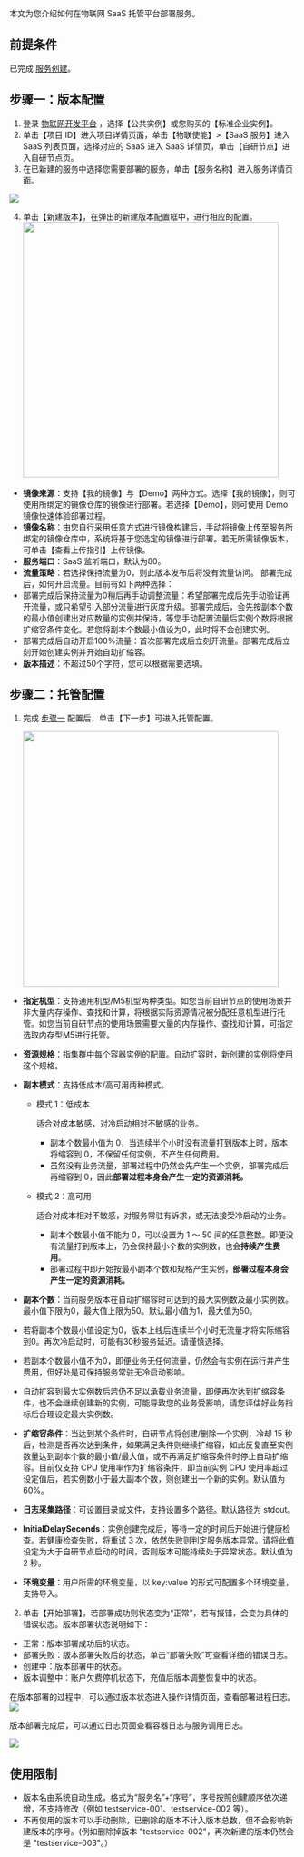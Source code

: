 本文为您介绍如何在物联网 SaaS 托管平台部署服务。

## 前提条件

已完成 [服务创建](https://cloud.tencent.com/document/product/1465/59050)。

<span id="test"></span>

## 步骤一：版本配置

1. 登录 [物联网开发平台](https://console.cloud.tencent.com/iotexplorer) ，选择【公共实例】或您购买的【标准企业实例】。
2. 单击【项目 ID】进入项目详情页面，单击【物联使能】>【SaaS 服务】进入 SaaS 列表页面，选择对应的 SaaS 进入 SaaS 详情页，单击【自研节点】进入自研节点页。
3. 在已新建的服务中选择您需要部署的服务，单击【服务名称】进入服务详情页面。

<img src="https://main.qcloudimg.com/raw/a7c7c7835ac5460b240daa492d4d95e0.png"  /><br>

4. 单击【新建版本】，在弹出的新建版本配置框中，进行相应的配置。
   <img src="https://main.qcloudimg.com/raw/409813fedddab52524862714d6a16004.jpg" style="width: 450px;"><br>

 - **镜像来源**：支持【我的镜像】与【Demo】两种方式。选择【我的镜像】，则可使用所绑定的镜像仓库的镜像进行部署。若选择【Demo】，则可使用 Demo 镜像快速体验部署过程。
 - **镜像名称**：由您自行采用任意方式进行镜像构建后，手动将镜像上传至服务所绑定的镜像仓库中，系统将基于您选定的镜像进行部署。若无所需镜像版本，可单击【查看上传指引】上传镜像。
 - **服务端口**：SaaS 监听端口，默认为80。
 - **流量策略**：若选择保持流量为0，则此版本发布后将没有流量访问。
   <dx-alert infotype="explain" title="">
   部署完成后，如何开启流量。目前有如下两种选择：
 - 部署完成后保持流量为0稍后再手动调整流量：希望部署完成后先手动验证再开流量，或只希望引入部分流量进行灰度升级。部署完成后，会先按副本个数的最小值创建出对应数量的实例并保持，等您手动配置流量后实例个数将根据扩缩容条件变化。若您将副本个数最小值设为0，此时将不会创建实例。
- 部署完成后自动开启100%流量：首次部署完成后立刻开流量。部署完成后立刻开始创建实例并开始自动扩缩容。
  </dx-alert>
 - **版本描述**：不超过50个字符，您可以根据需要选填。



## 步骤二：托管配置 

1. 完成 [步骤一](#test) 配置后，单击【下一步】可进入托管配置。
   
   <img src="https://main.qcloudimg.com/raw/3a69df0cb02652ead8cdc17cd09db981.jpg" style="width: 450px;"></img><br>

 - **指定机型**：支持通用机型/M5机型两种类型。如您当前自研节点的使用场景并非大量内存操作、查找和计算，将根据实际资源情况被分配任意机型进行托管。如您当前自研节点的使用场景需要大量的内存操作、查找和计算，可指定选取内存型M5进行托管。

 - **资源规格**：指集群中每个容器实例的配置。自动扩容时，新创建的实例将使用这个规格。

 - **副本模式**：支持低成本/高可用两种模式。

   - 模式 1：低成本

     适合对成本敏感，对冷启动相对不敏感的业务。

     - 副本个数最小值为 0，当连续半个小时没有流量打到版本上时，版本将缩容到 0，不保留任何实例，不产生任何费用。
     - 虽然没有业务流量，部署过程中仍然会先产生一个实例，部署完成后再缩容到 0，因此**部署过程本身会产生一定的资源消耗。**

   - 模式 2：高可用

     适合对成本相对不敏感，对服务常驻有诉求，或无法接受冷启动的业务。

     - 副本个数最小值不能为 0，可以设置为 1 ～ 50 间的任意整数。即便没有流量打到版本上，仍会保持最小个数的实例数，也会**持续产生费用**。
     - 部署过程中即开始按最小副本个数和规格产生实例，**部署过程本身会产生一定的资源消耗。**

 - **副本个数**：当前服务版本在自动扩缩容时可达到的最大实例数及最小实例数。最小值下限为0，最大值上限为50。默认最小值为1，最大值为50。
   <dx-alert infotype="explain" title="">

- 若将副本个数最小值设定为0，版本上线后连续半个小时无流量才将实际缩容到0。再次冷启动时，可能有30秒服务延迟。请谨慎选择。

- 若副本个数最小值不为0，即便业务无任何流量，仍然会有实例在运行并产生费用，但好处是可保持服务常驻无冷启动影响。

- 自动扩容到最大实例数后若仍不足以承载业务流量，即便再次达到扩缩容条件，也不会继续创建新的实例，可能导致您的业务受影响，请您评估好业务指标后合理设定最大实例数。
  </dx-alert>

 - **扩缩容条件**：当达到某个条件时，自研节点将创建/删除一个实例，冷却 15 秒后，检测是否再次达到条件，如果满足条件则继续扩缩容，如此反复直至实例数量达到副本个数的最小值/最大值，或不再满足扩缩容条件时停止自动扩缩容。目前仅支持 CPU 使用率作为扩缩容条件，即当前实例 CPU 使用率超过设定值后，若实例数小于最大副本个数，则创建出一个新的实例。默认值为 60%。

 - **日志采集路径**：可设置目录或文件，支持设置多个路径。默认路径为 stdout。

 - **InitialDelaySeconds**：实例创建完成后，等待一定的时间后开始进行健康检查。若健康检查失败，将重试 3 次，依然失败则判定服务版本异常。请将此值设定为大于自研节点启动的时间，否则版本可能持续处于异常状态。默认值为 2 秒。

 - **环境变量**：用户所需的环境变量，以 key:value 的形式可配置多个环境变量，支持导入。

2. 单击【开始部署】，若部署成功则状态变为“正常”，若有报错，会变为具体的错误状态。版本部署状态说明如下：

 - 正常：版本部署成功后的状态。
 - 部署失败：版本部署失败后的状态，单击“部署失败”可查看详细的错误日志。
 - 创建中：版本部署中的状态。
 - 版本调整中：账户欠费停机状态下，充值后版本调整恢复中的状态。

<dx-alert infotype="explain" title="">
在版本部署的过程中，可以通过版本状态进入操作详情页面，查看部署进程日志。
<img src="https://main.qcloudimg.com/raw/b60d83dd6df1532eb00cb0fb77f24807.jpg"  />

版本部署完成后，可以通过日志页面查看容器日志与服务调用日志。

![](https://main.qcloudimg.com/raw/e2bb1fdd867a42f7bf5c7396433149ed.jpg)

</dx-alert>

  ## 使用限制

  - 版本名由系统自动生成，格式为“服务名”+“序号”，序号按照创建顺序依次递增，不支持修改（例如 testservice-001、testservice-002 等）。
  - 不再使用的版本可以手动删除，已删除的版本不计入版本总数，但不会影响新建版本的序号。(例如删除掉版本 "testservice-002"，再次新建的版本仍然会是 "testservice-003"。）